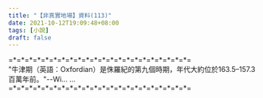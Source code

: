 ```yaml
---
title: "【非真實地場】資料(113)"
date: 2021-10-12T19:09:48+08:00
tags: [小說]
draft: false
---
```


=\*=\*=\*=\*=\*=\*=\*=\*=\*=\*=\*=\*=\*=\*=\*=\*=\*=\*=\*=\*=\*=\*=  
"牛津期（英語：Oxfordian）是侏羅紀的第九個時期，年代大約位於163.5–157.3百萬年前。"--Wi... ...  
=\*=\*=\*=\*=\*=\*=\*=\*=\*=\*=\*=\*=\*=\*=\*=\*=\*=\*=\*=\*=\*=\*=  